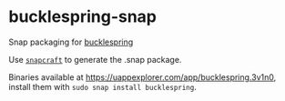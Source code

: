 # bucklespring-snap
Snap packaging for [bucklespring](https://github.com/zevv/bucklespring)

Use [`snapcraft`](http://snapcraft.io/) to generate the .snap package.

Binaries available at https://uappexplorer.com/app/bucklespring.3v1n0, install them with `sudo snap install bucklespring`.
